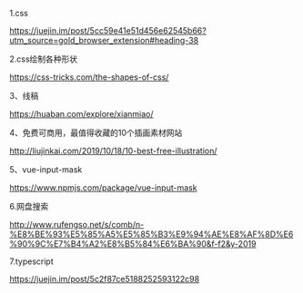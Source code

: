 1.css

https://juejin.im/post/5cc59e41e51d456e62545b66?utm_source=gold_browser_extension#heading-38

2.css绘制各种形状

https://css-tricks.com/the-shapes-of-css/

3、线稿

https://huaban.com/explore/xianmiao/

4、免费可商用，最值得收藏的10个插画素材网站

http://liujinkai.com/2019/10/18/10-best-free-illustration/

5、vue-input-mask

https://www.npmjs.com/package/vue-input-mask

6.网盘搜索

http://www.rufengso.net/s/comb/n-%E8%BE%93%E5%85%A5%E5%85%B3%E9%94%AE%E8%AF%8D%E6%90%9C%E7%B4%A2%E8%B5%84%E6%BA%90&f-f2&y-2019

7.typescript

https://juejin.im/post/5c2f87ce5188252593122c98